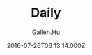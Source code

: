 ---
title: Daily
github: https://github.com/GallenHu/hexo-theme-Daily
demo: https://hinpc.github.io/Daily/
author: Gallen.Hu
ssg:
  - Hexo
cms:
  - No Cms
date: 2016-07-26T06:13:14.000Z
github_branch: master
description: A simple theme for Hexo
stale: false
---